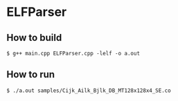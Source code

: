 # ELFParser

## How to build

```
$ g++ main.cpp ELFParser.cpp -lelf -o a.out
```

## How to run
```
$ ./a.out samples/Cijk_Ailk_Bjlk_DB_MT128x128x4_SE.co
```
